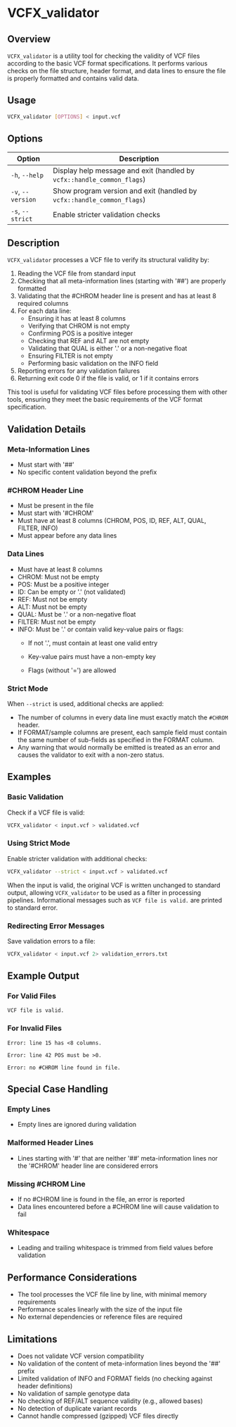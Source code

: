 # VCFX_validator

## Overview
`VCFX_validator` is a utility tool for checking the validity of VCF files according to the basic VCF format specifications. It performs various checks on the file structure, header format, and data lines to ensure the file is properly formatted and contains valid data.

## Usage

```bash
VCFX_validator [OPTIONS] < input.vcf
```

## Options

| Option | Description |
|--------|-------------|
| `-h`, `--help` | Display help message and exit (handled by `vcfx::handle_common_flags`) |
| `-v`, `--version` | Show program version and exit (handled by `vcfx::handle_common_flags`) |
| `-s`, `--strict` | Enable stricter validation checks |

## Description
`VCFX_validator` processes a VCF file to verify its structural validity by:

1. Reading the VCF file from standard input
2. Checking that all meta-information lines (starting with '##') are properly formatted
3. Validating that the #CHROM header line is present and has at least 8 required columns
4. For each data line:
   - Ensuring it has at least 8 columns
   - Verifying that CHROM is not empty
   - Confirming POS is a positive integer
   - Checking that REF and ALT are not empty
   - Validating that QUAL is either '.' or a non-negative float
   - Ensuring FILTER is not empty
   - Performing basic validation on the INFO field
5. Reporting errors for any validation failures
6. Returning exit code 0 if the file is valid, or 1 if it contains errors

This tool is useful for validating VCF files before processing them with other tools, ensuring they meet the basic requirements of the VCF format specification.

## Validation Details

### Meta-Information Lines
- Must start with '##'
- No specific content validation beyond the prefix

### #CHROM Header Line
- Must be present in the file
- Must start with '#CHROM'
- Must have at least 8 columns (CHROM, POS, ID, REF, ALT, QUAL, FILTER, INFO)
- Must appear before any data lines

### Data Lines
- Must have at least 8 columns
- CHROM: Must not be empty
- POS: Must be a positive integer
- ID: Can be empty or '.' (not validated)
- REF: Must not be empty
- ALT: Must not be empty
- QUAL: Must be '.' or a non-negative float
- FILTER: Must not be empty
- INFO: Must be '.' or contain valid key-value pairs or flags:
  - If not '.', must contain at least one valid entry
  - Key-value pairs must have a non-empty key

  - Flags (without '=') are allowed

### Strict Mode
When `--strict` is used, additional checks are applied:
- The number of columns in every data line must exactly match the `#CHROM` header.
- If FORMAT/sample columns are present, each sample field must contain the same
  number of sub-fields as specified in the FORMAT column.
- Any warning that would normally be emitted is treated as an error and causes
  the validator to exit with a non-zero status.

## Examples

### Basic Validation
Check if a VCF file is valid:
```bash
VCFX_validator < input.vcf > validated.vcf
```

### Using Strict Mode
Enable stricter validation with additional checks:
```bash
VCFX_validator --strict < input.vcf > validated.vcf
```

When the input is valid, the original VCF is written unchanged to standard output,
allowing `VCFX_validator` to be used as a filter in processing pipelines. Informational
messages such as `VCF file is valid.` are printed to standard error.

### Redirecting Error Messages
Save validation errors to a file:
```bash
VCFX_validator < input.vcf 2> validation_errors.txt
```

## Example Output

### For Valid Files
```
VCF file is valid.
```

### For Invalid Files
```
Error: line 15 has <8 columns.
```
```
Error: line 42 POS must be >0.
```
```
Error: no #CHROM line found in file.
```

## Special Case Handling

### Empty Lines
- Empty lines are ignored during validation

### Malformed Header Lines
- Lines starting with '#' that are neither '##' meta-information lines nor the '#CHROM' header line are considered errors

### Missing #CHROM Line
- If no #CHROM line is found in the file, an error is reported
- Data lines encountered before a #CHROM line will cause validation to fail

### Whitespace
- Leading and trailing whitespace is trimmed from field values before validation

## Performance Considerations
- The tool processes the VCF file line by line, with minimal memory requirements
- Performance scales linearly with the size of the input file
- No external dependencies or reference files are required

## Limitations
- Does not validate VCF version compatibility
- No validation of the content of meta-information lines beyond the '##' prefix
- Limited validation of INFO and FORMAT fields (no checking against header definitions)
- No validation of sample genotype data
- No checking of REF/ALT sequence validity (e.g., allowed bases)
- No detection of duplicate variant records
- Cannot handle compressed (gzipped) VCF files directly 